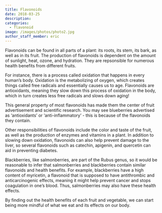 ```yaml
---
title: Flavonoids
date: 2018-03-25
description: 
categories:
  - flavonoid
image: /images/photos/photo2.jpg
author_staff_member: eric
---
```


Flavonoids can be found in all parts of a plant: its roots, its stem, its bark, as well as in its fruit. 
The production of flavonoids is dependent on the amount of sunlight, heat, ozone, and hydration.
They are repsonsible for numerous health benefits from different fruits. 
<!--more-->

For instance, there is a process called oxidation that happens in every human’s body.
Oxidation is the metabolizing of oxygen, which creates things called free radicals and essentially causes us to age.
Flavonoids are antioxidants, meaning they slow down this process of oxidation in the body, which in turn creates less free radicals and slows down aging!  

This general property of most flavonoids has made them the center of fruit advertisement and scientific research.
You may see blueberries advertised as ‘antioxidants’ or ‘anti-inflammatory’ - this is because of the flavonoids they contain. 

Other responsibilities of flavonoids include the color and taste of the fruit, as well as the production of enzymes and vitamins in a plant.
In addition to slowing down oxidation, flavonoids can also help prevent damage to the liver, so several flavonoids such as catechin, apigenin, and quercetin can aid in preventing diabetes.  

Blackberries, like salmonberries, are part of the Rubus genus, so it would be reasonable to infer that salmonberries and blackberries contain similar flavonoids and health benefits.
For example, blackberries have a high content of myricetin, a flavonoid that is supposed to have antithrombic and anticarcinogenic effects, meaning it might help prevent cancer and stops coagulation in one’s blood.
Thus, salmonberries may also have these health effects. 

 By finding out the health benefits of each fruit and vegetable, we can start being more mindful of what we eat and its effects on our body.  
